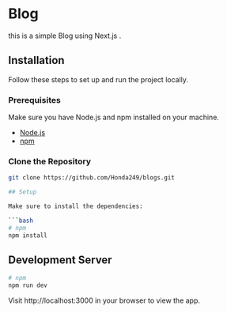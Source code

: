 # Blog

this is a simple Blog using Next.js .

## Installation

Follow these steps to set up and run the project locally.

### Prerequisites

Make sure you have Node.js and npm installed on your machine.

- [Node.js](https://nodejs.org/)
- [npm](https://www.npmjs.com/)

### Clone the Repository

```bash
git clone https://github.com/Honda249/blogs.git

## Setup

Make sure to install the dependencies:

```bash
# npm
npm install

```

## Development Server

```bash
# npm
npm run dev

```
Visit http://localhost:3000 in your browser to view the app.
